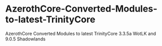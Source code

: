 # AzerothCore-Converted-Modules-to-latest-TrinityCore
AzerothCore Converted Modules to latest TrinityCore 3.3.5a WotLK and 9.0.5 Shadowlands
